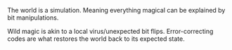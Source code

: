 The world is a simulation.
Meaning everything magical can be explained by bit manipulations.

Wild magic is akin to a local virus/unexpected bit flips.
Error-correcting codes are what restores the world back to its
expected state.
